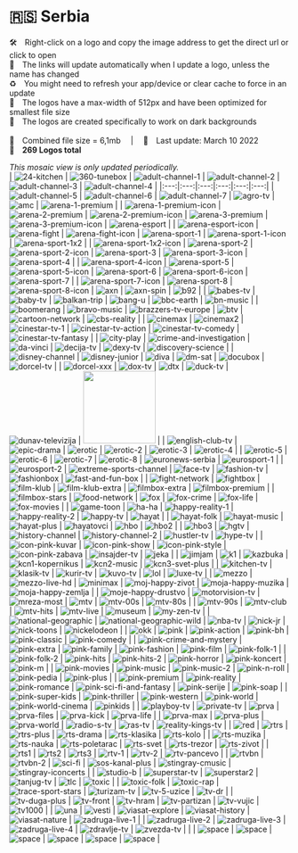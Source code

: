 🇷🇸 Serbia
===============
🛠 Right-click on a logo and copy the image address to get the direct url or click to open  
🔗 The links will update automatically when I update a logo, unless the name has changed  
♻️ You might need to refresh your app/device or clear cache to force in an update  
📐 The logos have a max-width of 512px and have been optimized for smallest file size  
🖤 The logos are created specifically to work on dark backgrounds  
   
💾 Combined file size = 6,1mb  |  📅 Last update: March 10 2022  
🎨 __269 Logos total__
   
   
*This mosaic view is only updated periodically.*  
| ![24-kitchen] | ![360-tunebox] | ![adult-channel-1] | ![adult-channel-2] | ![adult-channel-3] | ![adult-channel-4] |
|:---:|:---:|:---:|:---:|:---:|:---:|
| ![adult-channel-5] | ![adult-channel-6] | ![adult-channel-7] | ![agro-tv] | ![amc] | ![arena-1-premium] |
| ![arena-1-premium-icon] | ![arena-2-premium] | ![arena-2-premium-icon] | ![arena-3-premium] | ![arena-3-premium-icon] | ![arena-esport] |
| ![arena-esport-icon] | ![arena-fight] | ![arena-fight-icon] | ![arena-sport-1] | ![arena-sport-1-icon] | ![arena-sport-1x2] |
| ![arena-sport-1x2-icon] | ![arena-sport-2] | ![arena-sport-2-icon] | ![arena-sport-3] | ![arena-sport-3-icon] | ![arena-sport-4] |
| ![arena-sport-4-icon] | ![arena-sport-5] | ![arena-sport-5-icon] | ![arena-sport-6] | ![arena-sport-6-icon] | ![arena-sport-7] |
| ![arena-sport-7-icon] | ![arena-sport-8] | ![arena-sport-8-icon] | ![axn] | ![axn-spin] | ![b92] |
| ![babes-tv] | ![baby-tv] | ![balkan-trip] | ![bang-u] | ![bbc-earth] | ![bn-music] |
| ![boomerang] | ![bravo-music] | ![brazzers-tv-europe] | ![btv] | ![cartoon-network] | ![cbs-reality] |
| ![cinemax] | ![cinemax2] | ![cinestar-tv-1] | ![cinestar-tv-action] | ![cinestar-tv-comedy] | ![cinestar-tv-fantasy] |
| ![city-play] | ![crime-and-investigation] | ![da-vinci] | ![decija-tv] | ![dexy-tv] | ![discovery-science] |
| ![disney-channel] | ![disney-junior] | ![diva] | ![dm-sat] | ![docubox] | ![dorcel-tv] |
| ![dorcel-xxx] | ![dox-tv] | ![dtx] | ![duck-tv] | ![dunav-televizija] | <img src=https://raw.githubusercontent.com/Tapiosinn/tv-logos/master/countries/serbia/e-entertainment-rs.png height="130px"> |
| ![english-club-tv] | ![epic-drama] | ![erotic] | ![erotic-2] | ![erotic-3] | ![erotic-4] |
| ![erotic-5] | ![erotic-6] | ![erotic-7] | ![erotic-8] | ![euronews-serbia] | ![eurosport-1] |
| ![eurosport-2] | ![extreme-sports-channel] | ![face-tv] | ![fashion-tv] | ![fashionbox] | ![fast-and-fun-box] |
| ![fight-network] | ![fightbox] | ![film-klub] | ![film-klub-extra] | ![filmbox-extra] | ![filmbox-premium] |
| ![filmbox-stars] | ![food-network] | ![fox] | ![fox-crime] | ![fox-life] | ![fox-movies] |
| ![game-toon] | ![ha-ha] | ![happy-reality-1] | ![happy-reality-2] | ![happy-tv] | ![hayat] |
| ![hayat-folk] | ![hayat-music] | ![hayat-plus] | ![hayatovci] | ![hbo] | ![hbo2] |
| ![hbo3] | ![hgtv] | ![history-channel] | ![history-channel-2] | ![hustler-tv] | ![hype-tv] |
| ![icon-pink-kuvar] | ![icon-pink-show] | ![icon-pink-style] | ![icon-pink-zabava] | ![insajder-tv] | ![jeka] |
| ![jimjam] | ![k1] | ![kazbuka] | ![kcn1-kopernikus] | ![kcn2-music] | ![kcn3-svet-plus] |
| ![kitchen-tv] | ![klasik-tv] | ![kurir-tv] | ![kuvo-tv] | ![lol] | ![luxe-tv] |
| ![mezzo] | ![mezzo-live-hd] | ![minimax] | ![moj-happy-zivot] | ![moja-happy-muzika] | ![moja-happy-zemlja] |
| ![moje-happy-drustvo] | ![motorvision-tv] | ![mreza-most] | ![mtv] | ![mtv-00s] | ![mtv-80s] |
| ![mtv-90s] | ![mtv-club] | ![mtv-hits] | ![mtv-live] | ![museum] | ![my-zen-tv] |
| ![national-geographic] | ![national-geographic-wild] | ![nba-tv] | ![nick-jr] | ![nick-toons] | ![nickelodeon] |
| ![okk] | ![pink] | ![pink-action] | ![pink-bh] | ![pink-classic] | ![pink-comedy] |
| ![pink-crime-and-mystery] | ![pink-extra] | ![pink-family] | ![pink-fashion] | ![pink-film] | ![pink-folk-1] |
| ![pink-folk-2] | ![pink-hits] | ![pink-hits-2] | ![pink-horror] | ![pink-koncert] | ![pink-m] |
| ![pink-movies] | ![pink-music] | ![pink-music-2] | ![pink-n-roll] | ![pink-pedia] | ![pink-plus] |
| ![pink-premium] | ![pink-reality] | ![pink-romance] | ![pink-sci-fi-and-fantasy] | ![pink-serije] | ![pink-soap] |
| ![pink-super-kids] | ![pink-thriller] | ![pink-western] | ![pink-world] | ![pink-world-cinema] | ![pinkids] |
| ![playboy-tv] | ![private-tv] | ![prva] | ![prva-files] | ![prva-kick] | ![prva-life] |
| ![prva-max] | ![prva-plus] | ![prva-world] | ![radio-s-tv] | ![ras-tv] | ![reality-kings-tv] |
| ![red] | ![rtrs] | ![rtrs-plus] | ![rts-drama] | ![rts-klasika] | ![rts-kolo] |
| ![rts-muzika] | ![rts-nauka] | ![rts-poletarac] | ![rts-svet] | ![rts-trezor] | ![rts-zivot] |
| ![rts1] | ![rts2] | ![rts3] | ![rtv-1] | ![rtv-2] | ![rtv-pancevo] |
| ![rtvbn] | ![rtvbn-2] | ![sci-fi] | ![sos-kanal-plus] | ![stingray-cmusic] | ![stingray-iconcerts] |
| ![studio-b] | ![superstar-tv] | ![superstar2] | ![tanjug-tv] | ![tlc] | ![toxic] |
| ![toxic-folk] | ![toxic-rap] | ![trace-sport-stars] | ![turizam-tv] | ![tv-5-uzice] | ![tv-dr] |
| ![tv-duga-plus] | ![tv-front] | ![tv-hram] | ![tv-partizan] | ![tv-vujic] | ![tv1000] |
| ![una] | ![vesti] | ![viasat-explore] | ![viasat-history] | ![viasat-nature] | ![zadruga-live-1] |
| ![zadruga-live-2] | ![zadruga-live-3] | ![zadruga-live-4] | ![zdravlje-tv] | ![zvezda-tv] |  |
| ![space] | ![space] | ![space] | ![space] | ![space] | ![space] |

[24-kitchen]:https://raw.githubusercontent.com/Tapiosinn/tv-logos/master/countries/serbia/24-kitchen-rs.png
[360-tunebox]:https://raw.githubusercontent.com/Tapiosinn/tv-logos/master/countries/serbia/360-tunebox-rs.png
[adult-channel-1]:https://raw.githubusercontent.com/Tapiosinn/tv-logos/master/countries/serbia/adult-channel-1-rs.png
[adult-channel-2]:https://raw.githubusercontent.com/Tapiosinn/tv-logos/master/countries/serbia/adult-channel-2-rs.png
[adult-channel-3]:https://raw.githubusercontent.com/Tapiosinn/tv-logos/master/countries/serbia/adult-channel-3-rs.png
[adult-channel-4]:https://raw.githubusercontent.com/Tapiosinn/tv-logos/master/countries/serbia/adult-channel-4-rs.png
[adult-channel-5]:https://raw.githubusercontent.com/Tapiosinn/tv-logos/master/countries/serbia/adult-channel-5-rs.png
[adult-channel-6]:https://raw.githubusercontent.com/Tapiosinn/tv-logos/master/countries/serbia/adult-channel-6-rs.png
[adult-channel-7]:https://raw.githubusercontent.com/Tapiosinn/tv-logos/master/countries/serbia/adult-channel-7-rs.png
[agro-tv]:https://raw.githubusercontent.com/Tapiosinn/tv-logos/master/countries/serbia/agro-tv-rs.png
[amc]:https://raw.githubusercontent.com/Tapiosinn/tv-logos/master/countries/serbia/amc-rs.png
[arena-1-premium]:https://raw.githubusercontent.com/Tapiosinn/tv-logos/master/countries/serbia/arena-1-premium-rs.png
[arena-1-premium-icon]:https://raw.githubusercontent.com/Tapiosinn/tv-logos/master/countries/serbia/arena-1-premium-icon-rs.png
[arena-2-premium]:https://raw.githubusercontent.com/Tapiosinn/tv-logos/master/countries/serbia/arena-2-premium-rs.png
[arena-2-premium-icon]:https://raw.githubusercontent.com/Tapiosinn/tv-logos/master/countries/serbia/arena-2-premium-icon-rs.png
[arena-3-premium]:https://raw.githubusercontent.com/Tapiosinn/tv-logos/master/countries/serbia/arena-3-premium-rs.png
[arena-3-premium-icon]:https://raw.githubusercontent.com/Tapiosinn/tv-logos/master/countries/serbia/arena-3-premium-icon-rs.png
[arena-esport]:https://raw.githubusercontent.com/Tapiosinn/tv-logos/master/countries/serbia/arena-esport-rs.png
[arena-esport-icon]:https://raw.githubusercontent.com/Tapiosinn/tv-logos/master/countries/serbia/arena-esport-icon-rs.png
[arena-fight]:https://raw.githubusercontent.com/Tapiosinn/tv-logos/master/countries/serbia/arena-fight-rs.png
[arena-fight-icon]:https://raw.githubusercontent.com/Tapiosinn/tv-logos/master/countries/serbia/arena-fight-icon-rs.png
[arena-sport-1]:https://raw.githubusercontent.com/Tapiosinn/tv-logos/master/countries/serbia/arena-sport-1-rs.png
[arena-sport-1-icon]:https://raw.githubusercontent.com/Tapiosinn/tv-logos/master/countries/serbia/arena-sport-1-icon-rs.png
[arena-sport-1x2]:https://raw.githubusercontent.com/Tapiosinn/tv-logos/master/countries/serbia/arena-sport-1x2-rs.png
[arena-sport-1x2-icon]:https://raw.githubusercontent.com/Tapiosinn/tv-logos/master/countries/serbia/arena-sport-1x2-icon-rs.png
[arena-sport-2]:https://raw.githubusercontent.com/Tapiosinn/tv-logos/master/countries/serbia/arena-sport-2-rs.png
[arena-sport-2-icon]:https://raw.githubusercontent.com/Tapiosinn/tv-logos/master/countries/serbia/arena-sport-2-icon-rs.png
[arena-sport-3]:https://raw.githubusercontent.com/Tapiosinn/tv-logos/master/countries/serbia/arena-sport-3-rs.png
[arena-sport-3-icon]:https://raw.githubusercontent.com/Tapiosinn/tv-logos/master/countries/serbia/arena-sport-3-icon-rs.png
[arena-sport-4]:https://raw.githubusercontent.com/Tapiosinn/tv-logos/master/countries/serbia/arena-sport-4-rs.png
[arena-sport-4-icon]:https://raw.githubusercontent.com/Tapiosinn/tv-logos/master/countries/serbia/arena-sport-4-icon-rs.png
[arena-sport-5]:https://raw.githubusercontent.com/Tapiosinn/tv-logos/master/countries/serbia/arena-sport-5-rs.png
[arena-sport-5-icon]:https://raw.githubusercontent.com/Tapiosinn/tv-logos/master/countries/serbia/arena-sport-5-icon-rs.png
[arena-sport-6]:https://raw.githubusercontent.com/Tapiosinn/tv-logos/master/countries/serbia/arena-sport-6-rs.png
[arena-sport-6-icon]:https://raw.githubusercontent.com/Tapiosinn/tv-logos/master/countries/serbia/arena-sport-6-icon-rs.png
[arena-sport-7]:https://raw.githubusercontent.com/Tapiosinn/tv-logos/master/countries/serbia/arena-sport-7-rs.png
[arena-sport-7-icon]:https://raw.githubusercontent.com/Tapiosinn/tv-logos/master/countries/serbia/arena-sport-7-icon-rs.png
[arena-sport-8]:https://raw.githubusercontent.com/Tapiosinn/tv-logos/master/countries/serbia/arena-sport-8-rs.png
[arena-sport-8-icon]:https://raw.githubusercontent.com/Tapiosinn/tv-logos/master/countries/serbia/arena-sport-8-icon-rs.png
[axn]:https://raw.githubusercontent.com/Tapiosinn/tv-logos/master/countries/serbia/axn-rs.png
[axn-spin]:https://raw.githubusercontent.com/Tapiosinn/tv-logos/master/countries/serbia/axn-spin-rs.png
[b92]:https://raw.githubusercontent.com/Tapiosinn/tv-logos/master/countries/serbia/b92-rs.png
[babes-tv]:https://raw.githubusercontent.com/Tapiosinn/tv-logos/master/countries/serbia/babes-tv-rs.png
[baby-tv]:https://raw.githubusercontent.com/Tapiosinn/tv-logos/master/countries/serbia/baby-tv-rs.png
[balkan-trip]:https://raw.githubusercontent.com/Tapiosinn/tv-logos/master/countries/serbia/balkan-trip-rs.png
[bang-u]:https://raw.githubusercontent.com/Tapiosinn/tv-logos/master/countries/serbia/bang-u-rs.png
[bbc-earth]:https://raw.githubusercontent.com/Tapiosinn/tv-logos/master/countries/serbia/bbc-earth-rs.png
[bn-music]:https://raw.githubusercontent.com/Tapiosinn/tv-logos/master/countries/serbia/bn-music-rs.png
[boomerang]:https://raw.githubusercontent.com/Tapiosinn/tv-logos/master/countries/serbia/boomerang-rs.png
[bravo-music]:https://raw.githubusercontent.com/Tapiosinn/tv-logos/master/countries/serbia/bravo-music-rs.png
[brazzers-tv-europe]:https://raw.githubusercontent.com/Tapiosinn/tv-logos/master/countries/serbia/brazzers-tv-europe-rs.png
[btv]:https://raw.githubusercontent.com/Tapiosinn/tv-logos/master/countries/serbia/btv-rs.png
[cartoon-network]:https://raw.githubusercontent.com/Tapiosinn/tv-logos/master/countries/serbia/cartoon-network-rs.png
[cbs-reality]:https://raw.githubusercontent.com/Tapiosinn/tv-logos/master/countries/serbia/cbs-reality-rs.png
[cinemax]:https://raw.githubusercontent.com/Tapiosinn/tv-logos/master/countries/serbia/cinemax-rs.png
[cinemax2]:https://raw.githubusercontent.com/Tapiosinn/tv-logos/master/countries/serbia/cinemax2-rs.png
[cinestar-tv-1]:https://raw.githubusercontent.com/Tapiosinn/tv-logos/master/countries/serbia/cinestar-tv-1-rs.png
[cinestar-tv-action]:https://raw.githubusercontent.com/Tapiosinn/tv-logos/master/countries/serbia/cinestar-tv-action-rs.png
[cinestar-tv-comedy]:https://raw.githubusercontent.com/Tapiosinn/tv-logos/master/countries/serbia/cinestar-tv-comedy-rs.png
[cinestar-tv-fantasy]:https://raw.githubusercontent.com/Tapiosinn/tv-logos/master/countries/serbia/cinestar-tv-fantasy-rs.png
[city-play]:https://raw.githubusercontent.com/Tapiosinn/tv-logos/master/countries/serbia/city-play-rs.png
[crime-and-investigation]:https://raw.githubusercontent.com/Tapiosinn/tv-logos/master/countries/serbia/crime-and-investigation-rs.png
[da-vinci]:https://raw.githubusercontent.com/Tapiosinn/tv-logos/master/countries/serbia/da-vinci-rs.png
[decija-tv]:https://raw.githubusercontent.com/Tapiosinn/tv-logos/master/countries/serbia/decija-tv-rs.png
[dexy-tv]:https://raw.githubusercontent.com/Tapiosinn/tv-logos/master/countries/serbia/dexy-tv-rs.png
[discovery-science]:https://raw.githubusercontent.com/Tapiosinn/tv-logos/master/countries/serbia/discovery-science-rs.png
[disney-channel]:https://raw.githubusercontent.com/Tapiosinn/tv-logos/master/countries/serbia/disney-channel-rs.png
[disney-junior]:https://raw.githubusercontent.com/Tapiosinn/tv-logos/master/countries/serbia/disney-junior-rs.png
[diva]:https://raw.githubusercontent.com/Tapiosinn/tv-logos/master/countries/serbia/diva-rs.png
[dm-sat]:https://raw.githubusercontent.com/Tapiosinn/tv-logos/master/countries/serbia/dm-sat-rs.png
[docubox]:https://raw.githubusercontent.com/Tapiosinn/tv-logos/master/countries/serbia/docubox-rs.png
[dorcel-tv]:https://raw.githubusercontent.com/Tapiosinn/tv-logos/master/countries/serbia/dorcel-tv-rs.png
[dorcel-xxx]:https://raw.githubusercontent.com/Tapiosinn/tv-logos/master/countries/serbia/dorcel-xxx-rs.png
[dox-tv]:https://raw.githubusercontent.com/Tapiosinn/tv-logos/master/countries/serbia/dox-tv-rs.png
[dtx]:https://raw.githubusercontent.com/Tapiosinn/tv-logos/master/countries/serbia/dtx-rs.png
[duck-tv]:https://raw.githubusercontent.com/Tapiosinn/tv-logos/master/countries/serbia/duck-tv-rs.png
[dunav-televizija]:https://raw.githubusercontent.com/Tapiosinn/tv-logos/master/countries/serbia/dunav-televizija-rs.png
[e-entertainment]:https://raw.githubusercontent.com/Tapiosinn/tv-logos/master/countries/serbia/e-entertainment-rs.png
[english-club-tv]:https://raw.githubusercontent.com/Tapiosinn/tv-logos/master/countries/serbia/english-club-tv-rs.png
[epic-drama]:https://raw.githubusercontent.com/Tapiosinn/tv-logos/master/countries/serbia/epic-drama-rs.png
[erotic]:https://raw.githubusercontent.com/Tapiosinn/tv-logos/master/countries/serbia/erotic-rs.png
[erotic-2]:https://raw.githubusercontent.com/Tapiosinn/tv-logos/master/countries/serbia/erotic-2-rs.png
[erotic-3]:https://raw.githubusercontent.com/Tapiosinn/tv-logos/master/countries/serbia/erotic-3-rs.png
[erotic-4]:https://raw.githubusercontent.com/Tapiosinn/tv-logos/master/countries/serbia/erotic-4-rs.png
[erotic-5]:https://raw.githubusercontent.com/Tapiosinn/tv-logos/master/countries/serbia/erotic-5-rs.png
[erotic-6]:https://raw.githubusercontent.com/Tapiosinn/tv-logos/master/countries/serbia/erotic-6-rs.png
[erotic-7]:https://raw.githubusercontent.com/Tapiosinn/tv-logos/master/countries/serbia/erotic-7-rs.png
[erotic-8]:https://raw.githubusercontent.com/Tapiosinn/tv-logos/master/countries/serbia/erotic-8-rs.png
[euronews-serbia]:https://raw.githubusercontent.com/Tapiosinn/tv-logos/master/countries/serbia/euronews-serbia-rs.png
[eurosport-1]:https://raw.githubusercontent.com/Tapiosinn/tv-logos/master/countries/serbia/eurosport-1-rs.png
[eurosport-2]:https://raw.githubusercontent.com/Tapiosinn/tv-logos/master/countries/serbia/eurosport-2-rs.png
[extreme-sports-channel]:https://raw.githubusercontent.com/Tapiosinn/tv-logos/master/countries/serbia/extreme-sports-channel-rs.png
[face-tv]:https://raw.githubusercontent.com/Tapiosinn/tv-logos/master/countries/serbia/face-tv-rs.png
[fashion-tv]:https://raw.githubusercontent.com/Tapiosinn/tv-logos/master/countries/serbia/fashion-tv-rs.png
[fashionbox]:https://raw.githubusercontent.com/Tapiosinn/tv-logos/master/countries/serbia/fashionbox-rs.png
[fast-and-fun-box]:https://raw.githubusercontent.com/Tapiosinn/tv-logos/master/countries/serbia/fast-and-fun-box-rs.png
[fight-network]:https://raw.githubusercontent.com/Tapiosinn/tv-logos/master/countries/serbia/fight-network-rs.png
[fightbox]:https://raw.githubusercontent.com/Tapiosinn/tv-logos/master/countries/serbia/fightbox-rs.png
[film-klub]:https://raw.githubusercontent.com/Tapiosinn/tv-logos/master/countries/serbia/film-klub-rs.png
[film-klub-extra]:https://raw.githubusercontent.com/Tapiosinn/tv-logos/master/countries/serbia/film-klub-extra-rs.png
[filmbox-extra]:https://raw.githubusercontent.com/Tapiosinn/tv-logos/master/countries/serbia/filmbox-extra-rs.png
[filmbox-premium]:https://raw.githubusercontent.com/Tapiosinn/tv-logos/master/countries/serbia/filmbox-premium-rs.png
[filmbox-stars]:https://raw.githubusercontent.com/Tapiosinn/tv-logos/master/countries/serbia/filmbox-stars-rs.png
[food-network]:https://raw.githubusercontent.com/Tapiosinn/tv-logos/master/countries/serbia/food-network-rs.png
[fox]:https://raw.githubusercontent.com/Tapiosinn/tv-logos/master/countries/serbia/fox-rs.png
[fox-crime]:https://raw.githubusercontent.com/Tapiosinn/tv-logos/master/countries/serbia/fox-crime-rs.png
[fox-life]:https://raw.githubusercontent.com/Tapiosinn/tv-logos/master/countries/serbia/fox-life-rs.png
[fox-movies]:https://raw.githubusercontent.com/Tapiosinn/tv-logos/master/countries/serbia/fox-movies-rs.png
[game-toon]:https://raw.githubusercontent.com/Tapiosinn/tv-logos/master/countries/serbia/game-toon-rs.png
[ha-ha]:https://raw.githubusercontent.com/Tapiosinn/tv-logos/master/countries/serbia/ha-ha-rs.png
[happy-reality-1]:https://raw.githubusercontent.com/Tapiosinn/tv-logos/master/countries/serbia/happy-reality-1-rs.png
[happy-reality-2]:https://raw.githubusercontent.com/Tapiosinn/tv-logos/master/countries/serbia/happy-reality-2-rs.png
[happy-tv]:https://raw.githubusercontent.com/Tapiosinn/tv-logos/master/countries/serbia/happy-tv-rs.png
[hayat]:https://raw.githubusercontent.com/Tapiosinn/tv-logos/master/countries/serbia/hayat-rs.png
[hayat-folk]:https://raw.githubusercontent.com/Tapiosinn/tv-logos/master/countries/serbia/hayat-folk-rs.png
[hayat-music]:https://raw.githubusercontent.com/Tapiosinn/tv-logos/master/countries/serbia/hayat-music-rs.png
[hayat-plus]:https://raw.githubusercontent.com/Tapiosinn/tv-logos/master/countries/serbia/hayat-plus-rs.png
[hayatovci]:https://raw.githubusercontent.com/Tapiosinn/tv-logos/master/countries/serbia/hayatovci-rs.png
[hbo]:https://raw.githubusercontent.com/Tapiosinn/tv-logos/master/countries/serbia/hbo-rs.png
[hbo2]:https://raw.githubusercontent.com/Tapiosinn/tv-logos/master/countries/serbia/hbo2-rs.png
[hbo3]:https://raw.githubusercontent.com/Tapiosinn/tv-logos/master/countries/serbia/hbo3-rs.png
[hgtv]:https://raw.githubusercontent.com/Tapiosinn/tv-logos/master/countries/serbia/hgtv-rs.png
[history-channel]:https://raw.githubusercontent.com/Tapiosinn/tv-logos/master/countries/serbia/history-channel-rs.png
[history-channel-2]:https://raw.githubusercontent.com/Tapiosinn/tv-logos/master/countries/serbia/history-channel-2-rs.png
[hustler-tv]:https://raw.githubusercontent.com/Tapiosinn/tv-logos/master/countries/serbia/hustler-tv-rs.png
[hype-tv]:https://raw.githubusercontent.com/Tapiosinn/tv-logos/master/countries/serbia/hype-tv-rs.png
[icon-pink-kuvar]:https://raw.githubusercontent.com/Tapiosinn/tv-logos/master/countries/serbia/icon-pink-kuvar-rs.png
[icon-pink-show]:https://raw.githubusercontent.com/Tapiosinn/tv-logos/master/countries/serbia/icon-pink-show-rs.png
[icon-pink-style]:https://raw.githubusercontent.com/Tapiosinn/tv-logos/master/countries/serbia/icon-pink-style-rs.png
[icon-pink-zabava]:https://raw.githubusercontent.com/Tapiosinn/tv-logos/master/countries/serbia/icon-pink-zabava-rs.png
[insajder-tv]:https://raw.githubusercontent.com/Tapiosinn/tv-logos/master/countries/serbia/insajder-tv-rs.png
[jeka]:https://raw.githubusercontent.com/Tapiosinn/tv-logos/master/countries/serbia/jeka-rs.png
[jimjam]:https://raw.githubusercontent.com/Tapiosinn/tv-logos/master/countries/serbia/jimjam-rs.png
[k1]:https://raw.githubusercontent.com/Tapiosinn/tv-logos/master/countries/serbia/k1-rs.png
[kazbuka]:https://raw.githubusercontent.com/Tapiosinn/tv-logos/master/countries/serbia/kazbuka-rs.png
[kcn1-kopernikus]:https://raw.githubusercontent.com/Tapiosinn/tv-logos/master/countries/serbia/kcn1-kopernikus-rs.png
[kcn2-music]:https://raw.githubusercontent.com/Tapiosinn/tv-logos/master/countries/serbia/kcn2-music-rs.png
[kcn3-svet-plus]:https://raw.githubusercontent.com/Tapiosinn/tv-logos/master/countries/serbia/kcn3-svet-plus-rs.png
[kitchen-tv]:https://raw.githubusercontent.com/Tapiosinn/tv-logos/master/countries/serbia/kitchen-tv-rs.png
[klasik-tv]:https://raw.githubusercontent.com/Tapiosinn/tv-logos/master/countries/serbia/klasik-tv-rs.png
[kurir-tv]:https://raw.githubusercontent.com/Tapiosinn/tv-logos/master/countries/serbia/kurir-tv-rs.png
[kuvo-tv]:https://raw.githubusercontent.com/Tapiosinn/tv-logos/master/countries/serbia/kuvo-tv-rs.png
[lol]:https://raw.githubusercontent.com/Tapiosinn/tv-logos/master/countries/serbia/lol-rs.png
[luxe-tv]:https://raw.githubusercontent.com/Tapiosinn/tv-logos/master/countries/serbia/luxe-tv-rs.png
[mezzo]:https://raw.githubusercontent.com/Tapiosinn/tv-logos/master/countries/serbia/mezzo-rs.png
[mezzo-live-hd]:https://raw.githubusercontent.com/Tapiosinn/tv-logos/master/countries/serbia/mezzo-live-hd-rs.png
[minimax]:https://raw.githubusercontent.com/Tapiosinn/tv-logos/master/countries/serbia/minimax-rs.png
[moj-happy-zivot]:https://raw.githubusercontent.com/Tapiosinn/tv-logos/master/countries/serbia/moj-happy-zivot-rs.png
[moja-happy-muzika]:https://raw.githubusercontent.com/Tapiosinn/tv-logos/master/countries/serbia/moja-happy-muzika-rs.png
[moja-happy-zemlja]:https://raw.githubusercontent.com/Tapiosinn/tv-logos/master/countries/serbia/moja-happy-zemlja-rs.png
[moje-happy-drustvo]:https://raw.githubusercontent.com/Tapiosinn/tv-logos/master/countries/serbia/moje-happy-drustvo-rs.png
[motorvision-tv]:https://raw.githubusercontent.com/Tapiosinn/tv-logos/master/countries/serbia/motorvision-tv-rs.png
[mreza-most]:https://raw.githubusercontent.com/Tapiosinn/tv-logos/master/countries/serbia/mreza-most-rs.png
[mtv]:https://raw.githubusercontent.com/Tapiosinn/tv-logos/master/countries/serbia/mtv-rs.png
[mtv-00s]:https://raw.githubusercontent.com/Tapiosinn/tv-logos/master/countries/serbia/mtv-00s-rs.png
[mtv-80s]:https://raw.githubusercontent.com/Tapiosinn/tv-logos/master/countries/serbia/mtv-80s-rs.png
[mtv-90s]:https://raw.githubusercontent.com/Tapiosinn/tv-logos/master/countries/serbia/mtv-90s-rs.png
[mtv-club]:https://raw.githubusercontent.com/Tapiosinn/tv-logos/master/countries/serbia/mtv-club-rs.png
[mtv-hits]:https://raw.githubusercontent.com/Tapiosinn/tv-logos/master/countries/serbia/mtv-hits-rs.png
[mtv-live]:https://raw.githubusercontent.com/Tapiosinn/tv-logos/master/countries/serbia/mtv-live-rs.png
[museum]:https://raw.githubusercontent.com/Tapiosinn/tv-logos/master/countries/serbia/museum-rs.png
[my-zen-tv]:https://raw.githubusercontent.com/Tapiosinn/tv-logos/master/countries/serbia/my-zen-tv-rs.png
[national-geographic]:https://raw.githubusercontent.com/Tapiosinn/tv-logos/master/countries/serbia/national-geographic-rs.png
[national-geographic-wild]:https://raw.githubusercontent.com/Tapiosinn/tv-logos/master/countries/serbia/national-geographic-wild-rs.png
[nba-tv]:https://raw.githubusercontent.com/Tapiosinn/tv-logos/master/countries/serbia/nba-tv-rs.png
[nick-jr]:https://raw.githubusercontent.com/Tapiosinn/tv-logos/master/countries/serbia/nick-jr-rs.png
[nick-toons]:https://raw.githubusercontent.com/Tapiosinn/tv-logos/master/countries/serbia/nick-toons-rs.png
[nickelodeon]:https://raw.githubusercontent.com/Tapiosinn/tv-logos/master/countries/serbia/nickelodeon-rs.png
[okk]:https://raw.githubusercontent.com/Tapiosinn/tv-logos/master/countries/serbia/okk-rs.png
[pink]:https://raw.githubusercontent.com/Tapiosinn/tv-logos/master/countries/serbia/pink-rs.png
[pink-action]:https://raw.githubusercontent.com/Tapiosinn/tv-logos/master/countries/serbia/pink-action-rs.png
[pink-bh]:https://raw.githubusercontent.com/Tapiosinn/tv-logos/master/countries/serbia/pink-bh-rs.png
[pink-classic]:https://raw.githubusercontent.com/Tapiosinn/tv-logos/master/countries/serbia/pink-classic-rs.png
[pink-comedy]:https://raw.githubusercontent.com/Tapiosinn/tv-logos/master/countries/serbia/pink-comedy-rs.png
[pink-crime-and-mystery]:https://raw.githubusercontent.com/Tapiosinn/tv-logos/master/countries/serbia/pink-crime-and-mystery-rs.png
[pink-extra]:https://raw.githubusercontent.com/Tapiosinn/tv-logos/master/countries/serbia/pink-extra-rs.png
[pink-family]:https://raw.githubusercontent.com/Tapiosinn/tv-logos/master/countries/serbia/pink-family-rs.png
[pink-fashion]:https://raw.githubusercontent.com/Tapiosinn/tv-logos/master/countries/serbia/pink-fashion-rs.png
[pink-film]:https://raw.githubusercontent.com/Tapiosinn/tv-logos/master/countries/serbia/pink-film-rs.png
[pink-folk-1]:https://raw.githubusercontent.com/Tapiosinn/tv-logos/master/countries/serbia/pink-folk-1-rs.png
[pink-folk-2]:https://raw.githubusercontent.com/Tapiosinn/tv-logos/master/countries/serbia/pink-folk-2-rs.png
[pink-hits]:https://raw.githubusercontent.com/Tapiosinn/tv-logos/master/countries/serbia/pink-hits-rs.png
[pink-hits-2]:https://raw.githubusercontent.com/Tapiosinn/tv-logos/master/countries/serbia/pink-hits-2-rs.png
[pink-horror]:https://raw.githubusercontent.com/Tapiosinn/tv-logos/master/countries/serbia/pink-horror-rs.png
[pink-koncert]:https://raw.githubusercontent.com/Tapiosinn/tv-logos/master/countries/serbia/pink-koncert-rs.png
[pink-m]:https://raw.githubusercontent.com/Tapiosinn/tv-logos/master/countries/serbia/pink-m-rs.png
[pink-movies]:https://raw.githubusercontent.com/Tapiosinn/tv-logos/master/countries/serbia/pink-movies-rs.png
[pink-music]:https://raw.githubusercontent.com/Tapiosinn/tv-logos/master/countries/serbia/pink-music-rs.png
[pink-music-2]:https://raw.githubusercontent.com/Tapiosinn/tv-logos/master/countries/serbia/pink-music-2-rs.png
[pink-n-roll]:https://raw.githubusercontent.com/Tapiosinn/tv-logos/master/countries/serbia/pink-n-roll-rs.png
[pink-pedia]:https://raw.githubusercontent.com/Tapiosinn/tv-logos/master/countries/serbia/pink-pedia-rs.png
[pink-plus]:https://raw.githubusercontent.com/Tapiosinn/tv-logos/master/countries/serbia/pink-plus-rs.png
[pink-premium]:https://raw.githubusercontent.com/Tapiosinn/tv-logos/master/countries/serbia/pink-premium-rs.png
[pink-reality]:https://raw.githubusercontent.com/Tapiosinn/tv-logos/master/countries/serbia/pink-reality-rs.png
[pink-romance]:https://raw.githubusercontent.com/Tapiosinn/tv-logos/master/countries/serbia/pink-romance-rs.png
[pink-sci-fi-and-fantasy]:https://raw.githubusercontent.com/Tapiosinn/tv-logos/master/countries/serbia/pink-sci-fi-and-fantasy-rs.png
[pink-serije]:https://raw.githubusercontent.com/Tapiosinn/tv-logos/master/countries/serbia/pink-serije-rs.png
[pink-soap]:https://raw.githubusercontent.com/Tapiosinn/tv-logos/master/countries/serbia/pink-soap-rs.png
[pink-super-kids]:https://raw.githubusercontent.com/Tapiosinn/tv-logos/master/countries/serbia/pink-super-kids-rs.png
[pink-thriller]:https://raw.githubusercontent.com/Tapiosinn/tv-logos/master/countries/serbia/pink-thriller-rs.png
[pink-western]:https://raw.githubusercontent.com/Tapiosinn/tv-logos/master/countries/serbia/pink-western-rs.png
[pink-world]:https://raw.githubusercontent.com/Tapiosinn/tv-logos/master/countries/serbia/pink-world-rs.png
[pink-world-cinema]:https://raw.githubusercontent.com/Tapiosinn/tv-logos/master/countries/serbia/pink-world-cinema-rs.png
[pinkids]:https://raw.githubusercontent.com/Tapiosinn/tv-logos/master/countries/serbia/pinkids-rs.png
[playboy-tv]:https://raw.githubusercontent.com/Tapiosinn/tv-logos/master/countries/serbia/playboy-tv-rs.png
[private-tv]:https://raw.githubusercontent.com/Tapiosinn/tv-logos/master/countries/serbia/private-tv-rs.png
[prva]:https://raw.githubusercontent.com/Tapiosinn/tv-logos/master/countries/serbia/prva-rs.png
[prva-files]:https://raw.githubusercontent.com/Tapiosinn/tv-logos/master/countries/serbia/prva-files-rs.png
[prva-kick]:https://raw.githubusercontent.com/Tapiosinn/tv-logos/master/countries/serbia/prva-kick-rs.png
[prva-life]:https://raw.githubusercontent.com/Tapiosinn/tv-logos/master/countries/serbia/prva-life-rs.png
[prva-max]:https://raw.githubusercontent.com/Tapiosinn/tv-logos/master/countries/serbia/prva-max-rs.png
[prva-plus]:https://raw.githubusercontent.com/Tapiosinn/tv-logos/master/countries/serbia/prva-plus-rs.png
[prva-world]:https://raw.githubusercontent.com/Tapiosinn/tv-logos/master/countries/serbia/prva-world-rs.png
[radio-s-tv]:https://raw.githubusercontent.com/Tapiosinn/tv-logos/master/countries/serbia/radio-s-tv-rs.png
[ras-tv]:https://raw.githubusercontent.com/Tapiosinn/tv-logos/master/countries/serbia/ras-tv-rs.png
[reality-kings-tv]:https://raw.githubusercontent.com/Tapiosinn/tv-logos/master/countries/serbia/reality-kings-tv-rs.png
[red]:https://raw.githubusercontent.com/Tapiosinn/tv-logos/master/countries/serbia/red-rs.png
[rtrs]:https://raw.githubusercontent.com/Tapiosinn/tv-logos/master/countries/serbia/rtrs-rs.png
[rtrs-plus]:https://raw.githubusercontent.com/Tapiosinn/tv-logos/master/countries/serbia/rtrs-plus-rs.png
[rts-drama]:https://raw.githubusercontent.com/Tapiosinn/tv-logos/master/countries/serbia/rts-drama-rs.png
[rts-klasika]:https://raw.githubusercontent.com/Tapiosinn/tv-logos/master/countries/serbia/rts-klasika-rs.png
[rts-kolo]:https://raw.githubusercontent.com/Tapiosinn/tv-logos/master/countries/serbia/rts-kolo-rs.png
[rts-muzika]:https://raw.githubusercontent.com/Tapiosinn/tv-logos/master/countries/serbia/rts-muzika-rs.png
[rts-nauka]:https://raw.githubusercontent.com/Tapiosinn/tv-logos/master/countries/serbia/rts-nauka-rs.png
[rts-poletarac]:https://raw.githubusercontent.com/Tapiosinn/tv-logos/master/countries/serbia/rts-poletarac-rs.png
[rts-svet]:https://raw.githubusercontent.com/Tapiosinn/tv-logos/master/countries/serbia/rts-svet-rs.png
[rts-trezor]:https://raw.githubusercontent.com/Tapiosinn/tv-logos/master/countries/serbia/rts-trezor-rs.png
[rts-zivot]:https://raw.githubusercontent.com/Tapiosinn/tv-logos/master/countries/serbia/rts-zivot-rs.png
[rts1]:https://raw.githubusercontent.com/Tapiosinn/tv-logos/master/countries/serbia/rts1-rs.png
[rts2]:https://raw.githubusercontent.com/Tapiosinn/tv-logos/master/countries/serbia/rts2-rs.png
[rts3]:https://raw.githubusercontent.com/Tapiosinn/tv-logos/master/countries/serbia/rts3-rs.png
[rtv-1]:https://raw.githubusercontent.com/Tapiosinn/tv-logos/master/countries/serbia/rtv-1-rs.png
[rtv-2]:https://raw.githubusercontent.com/Tapiosinn/tv-logos/master/countries/serbia/rtv-2-rs.png
[rtv-pancevo]:https://raw.githubusercontent.com/Tapiosinn/tv-logos/master/countries/serbia/rtv-pancevo-rs.png
[rtvbn]:https://raw.githubusercontent.com/Tapiosinn/tv-logos/master/countries/serbia/rtvbn-rs.png
[rtvbn-2]:https://raw.githubusercontent.com/Tapiosinn/tv-logos/master/countries/serbia/rtvbn-2-rs.png
[sci-fi]:https://raw.githubusercontent.com/Tapiosinn/tv-logos/master/countries/serbia/sci-fi-rs.png
[sos-kanal-plus]:https://raw.githubusercontent.com/Tapiosinn/tv-logos/master/countries/serbia/sos-kanal-plus-rs.png
[stingray-cmusic]:https://raw.githubusercontent.com/Tapiosinn/tv-logos/master/countries/serbia/stingray-cmusic-rs.png
[stingray-iconcerts]:https://raw.githubusercontent.com/Tapiosinn/tv-logos/master/countries/serbia/stingray-iconcerts-rs.png
[studio-b]:https://raw.githubusercontent.com/Tapiosinn/tv-logos/master/countries/serbia/studio-b-rs.png
[superstar-tv]:https://raw.githubusercontent.com/Tapiosinn/tv-logos/master/countries/serbia/superstar-tv-rs.png
[superstar2]:https://raw.githubusercontent.com/Tapiosinn/tv-logos/master/countries/serbia/superstar2-rs.png
[tanjug-tv]:https://raw.githubusercontent.com/Tapiosinn/tv-logos/master/countries/serbia/tanjug-tv-rs.png
[tlc]:https://raw.githubusercontent.com/Tapiosinn/tv-logos/master/countries/serbia/tlc-rs.png
[toxic]:https://raw.githubusercontent.com/Tapiosinn/tv-logos/master/countries/serbia/toxic-rs.png
[toxic-folk]:https://raw.githubusercontent.com/Tapiosinn/tv-logos/master/countries/serbia/toxic-folk-rs.png
[toxic-rap]:https://raw.githubusercontent.com/Tapiosinn/tv-logos/master/countries/serbia/toxic-rap-rs.png
[trace-sport-stars]:https://raw.githubusercontent.com/Tapiosinn/tv-logos/master/countries/serbia/trace-sport-stars-rs.png
[turizam-tv]:https://raw.githubusercontent.com/Tapiosinn/tv-logos/master/countries/serbia/turizam-tv-rs.png
[tv-5-uzice]:https://raw.githubusercontent.com/Tapiosinn/tv-logos/master/countries/serbia/tv-5-uzice-rs.png
[tv-dr]:https://raw.githubusercontent.com/Tapiosinn/tv-logos/master/countries/serbia/tv-dr-rs.png
[tv-duga-plus]:https://raw.githubusercontent.com/Tapiosinn/tv-logos/master/countries/serbia/tv-duga-plus-rs.png
[tv-front]:https://raw.githubusercontent.com/Tapiosinn/tv-logos/master/countries/serbia/tv-front-rs.png
[tv-hram]:https://raw.githubusercontent.com/Tapiosinn/tv-logos/master/countries/serbia/tv-hram-rs.png
[tv-partizan]:https://raw.githubusercontent.com/Tapiosinn/tv-logos/master/countries/serbia/tv-partizan-rs.png
[tv-vujic]:https://raw.githubusercontent.com/Tapiosinn/tv-logos/master/countries/serbia/tv-vujic-rs.png
[tv1000]:https://raw.githubusercontent.com/Tapiosinn/tv-logos/master/countries/serbia/tv1000-rs.png
[una]:https://raw.githubusercontent.com/Tapiosinn/tv-logos/master/countries/serbia/una-rs.png
[vesti]:https://raw.githubusercontent.com/Tapiosinn/tv-logos/master/countries/serbia/vesti-rs.png
[viasat-explore]:https://raw.githubusercontent.com/Tapiosinn/tv-logos/master/countries/serbia/viasat-explore-rs.png
[viasat-history]:https://raw.githubusercontent.com/Tapiosinn/tv-logos/master/countries/serbia/viasat-history-rs.png
[viasat-nature]:https://raw.githubusercontent.com/Tapiosinn/tv-logos/master/countries/serbia/viasat-nature-rs.png
[zadruga-live-1]:https://raw.githubusercontent.com/Tapiosinn/tv-logos/master/countries/serbia/zadruga-live-1-rs.png
[zadruga-live-2]:https://raw.githubusercontent.com/Tapiosinn/tv-logos/master/countries/serbia/zadruga-live-2-rs.png
[zadruga-live-3]:https://raw.githubusercontent.com/Tapiosinn/tv-logos/master/countries/serbia/zadruga-live-3-rs.png
[zadruga-live-4]:https://raw.githubusercontent.com/Tapiosinn/tv-logos/master/countries/serbia/zadruga-live-4-rs.png
[zdravlje-tv]:https://raw.githubusercontent.com/Tapiosinn/tv-logos/master/countries/serbia/zdravlje-tv-rs.png
[zvezda-tv]:https://raw.githubusercontent.com/Tapiosinn/tv-logos/master/countries/serbia/zvezda-tv-rs.png

[space]:https://github.com/Tapiosinn/tv-logos/blob/master/misc/%CE%A9/space-1500.png
